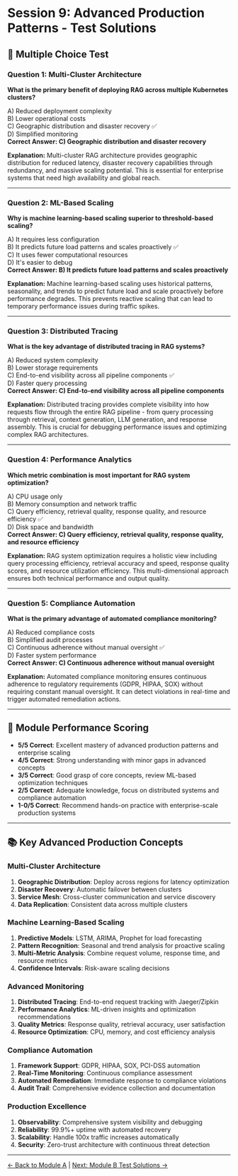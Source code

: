 # Session 9: Advanced Production Patterns - Test Solutions

## 📝 Multiple Choice Test

### Question 1: Multi-Cluster Architecture

**What is the primary benefit of deploying RAG across multiple Kubernetes clusters?**

A) Reduced deployment complexity  
B) Lower operational costs  
C) Geographic distribution and disaster recovery ✅  
D) Simplified monitoring  
**Correct Answer: C) Geographic distribution and disaster recovery**

**Explanation:** Multi-cluster RAG architecture provides geographic distribution for reduced latency, disaster recovery capabilities through redundancy, and massive scaling potential. This is essential for enterprise systems that need high availability and global reach.

---

### Question 2: ML-Based Scaling

**Why is machine learning-based scaling superior to threshold-based scaling?**

A) It requires less configuration  
B) It predicts future load patterns and scales proactively ✅  
C) It uses fewer computational resources  
D) It's easier to debug  
**Correct Answer: B) It predicts future load patterns and scales proactively**

**Explanation:** Machine learning-based scaling uses historical patterns, seasonality, and trends to predict future load and scale proactively before performance degrades. This prevents reactive scaling that can lead to temporary performance issues during traffic spikes.

---

### Question 3: Distributed Tracing

**What is the key advantage of distributed tracing in RAG systems?**

A) Reduced system complexity  
B) Lower storage requirements  
C) End-to-end visibility across all pipeline components ✅  
D) Faster query processing  
**Correct Answer: C) End-to-end visibility across all pipeline components**

**Explanation:** Distributed tracing provides complete visibility into how requests flow through the entire RAG pipeline - from query processing through retrieval, context generation, LLM generation, and response assembly. This is crucial for debugging performance issues and optimizing complex RAG architectures.

---

### Question 4: Performance Analytics

**Which metric combination is most important for RAG system optimization?**

A) CPU usage only  
B) Memory consumption and network traffic  
C) Query efficiency, retrieval quality, response quality, and resource efficiency ✅  
D) Disk space and bandwidth  
**Correct Answer: C) Query efficiency, retrieval quality, response quality, and resource efficiency**

**Explanation:** RAG system optimization requires a holistic view including query processing efficiency, retrieval accuracy and speed, response quality scores, and resource utilization efficiency. This multi-dimensional approach ensures both technical performance and output quality.

---

### Question 5: Compliance Automation

**What is the primary advantage of automated compliance monitoring?**

A) Reduced compliance costs  
B) Simplified audit processes  
C) Continuous adherence without manual oversight ✅  
D) Faster system performance  
**Correct Answer: C) Continuous adherence without manual oversight**

**Explanation:** Automated compliance monitoring ensures continuous adherence to regulatory requirements (GDPR, HIPAA, SOX) without requiring constant manual oversight. It can detect violations in real-time and trigger automated remediation actions.

---

## 🎯 Module Performance Scoring

- **5/5 Correct**: Excellent mastery of advanced production patterns and enterprise scaling
- **4/5 Correct**: Strong understanding with minor gaps in advanced concepts
- **3/5 Correct**: Good grasp of core concepts, review ML-based optimization techniques
- **2/5 Correct**: Adequate knowledge, focus on distributed systems and compliance automation
- **1-0/5 Correct**: Recommend hands-on practice with enterprise-scale production systems

---

## 📚 Key Advanced Production Concepts

### Multi-Cluster Architecture
1. **Geographic Distribution**: Deploy across regions for latency optimization
2. **Disaster Recovery**: Automatic failover between clusters
3. **Service Mesh**: Cross-cluster communication and service discovery
4. **Data Replication**: Consistent data across multiple clusters

### Machine Learning-Based Scaling
1. **Predictive Models**: LSTM, ARIMA, Prophet for load forecasting
2. **Pattern Recognition**: Seasonal and trend analysis for proactive scaling
3. **Multi-Metric Analysis**: Combine request volume, response time, and resource metrics
4. **Confidence Intervals**: Risk-aware scaling decisions

### Advanced Monitoring
1. **Distributed Tracing**: End-to-end request tracking with Jaeger/Zipkin
2. **Performance Analytics**: ML-driven insights and optimization recommendations
3. **Quality Metrics**: Response quality, retrieval accuracy, user satisfaction
4. **Resource Optimization**: CPU, memory, and cost efficiency analysis

### Compliance Automation
1. **Framework Support**: GDPR, HIPAA, SOX, PCI-DSS automation
2. **Real-Time Monitoring**: Continuous compliance assessment
3. **Automated Remediation**: Immediate response to compliance violations
4. **Audit Trail**: Comprehensive evidence collection and documentation

### Production Excellence
1. **Observability**: Comprehensive system visibility and debugging
2. **Reliability**: 99.9%+ uptime with automated recovery
3. **Scalability**: Handle 100x traffic increases automatically
4. **Security**: Zero-trust architecture with continuous threat detection

---

[← Back to Module A](Session9_ModuleA_Advanced_Production.md) | [Next: Module B Test Solutions →](Session9_ModuleB_Test_Solutions.md)
